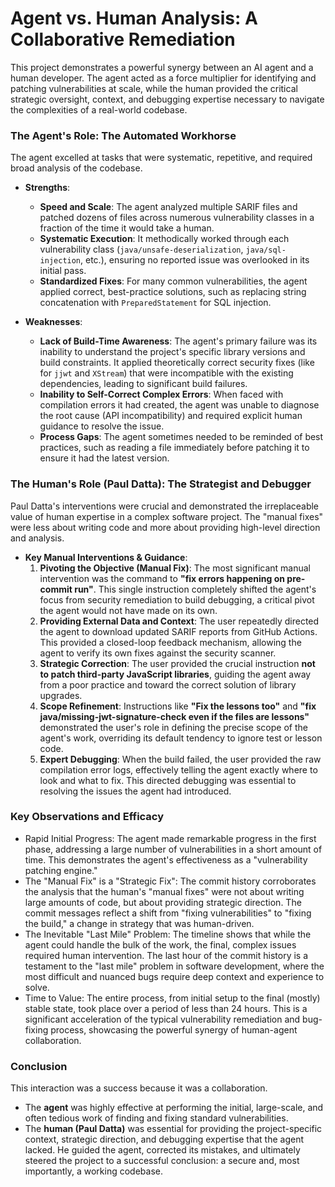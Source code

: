 # Agent vs. Human Analysis: A Collaborative Remediation

This project demonstrates a powerful synergy between an AI agent and a human developer. The agent acted as a force multiplier for identifying and patching vulnerabilities at scale, while the human provided the critical strategic oversight, context, and debugging expertise necessary to navigate the complexities of a real-world codebase.

### The Agent's Role: The Automated Workhorse

The agent excelled at tasks that were systematic, repetitive, and required broad analysis of the codebase.

-   **Strengths**:

    -   **Speed and Scale**: The agent analyzed multiple SARIF files and patched dozens of files across numerous vulnerability classes in a fraction of the time it would take a human.
    -   **Systematic Execution**: It methodically worked through each vulnerability class (`java/unsafe-deserialization`, `java/sql-injection`, etc.), ensuring no reported issue was overlooked in its initial pass.
    -   **Standardized Fixes**: For many common vulnerabilities, the agent applied correct, best-practice solutions, such as replacing string concatenation with `PreparedStatement` for SQL injection.

-   **Weaknesses**:
    -   **Lack of Build-Time Awareness**: The agent's primary failure was its inability to understand the project's specific library versions and build constraints. It applied theoretically correct security fixes (like for `jjwt` and `XStream`) that were incompatible with the existing dependencies, leading to significant build failures.
    -   **Inability to Self-Correct Complex Errors**: When faced with compilation errors it had created, the agent was unable to diagnose the root cause (API incompatibility) and required explicit human guidance to resolve the issue.
    -   **Process Gaps**: The agent sometimes needed to be reminded of best practices, such as reading a file immediately before patching it to ensure it had the latest version.

### The Human's Role (Paul Datta): The Strategist and Debugger

Paul Datta's interventions were crucial and demonstrated the irreplaceable value of human expertise in a complex software project. The "manual fixes" were less about writing code and more about providing high-level direction and analysis.

-   **Key Manual Interventions & Guidance**:
    1.  **Pivoting the Objective (Manual Fix)**: The most significant manual intervention was the command to **"fix errors happening on pre-commit run"**. This single instruction completely shifted the agent's focus from security remediation to build debugging, a critical pivot the agent would not have made on its own.
    2.  **Providing External Data and Context**: The user repeatedly directed the agent to download updated SARIF reports from GitHub Actions. This provided a closed-loop feedback mechanism, allowing the agent to verify its own fixes against the security scanner.
    3.  **Strategic Correction**: The user provided the crucial instruction **not to patch third-party JavaScript libraries**, guiding the agent away from a poor practice and toward the correct solution of library upgrades.
    4.  **Scope Refinement**: Instructions like **"Fix the lessons too"** and **"fix java/missing-jwt-signature-check even if the files are lessons"** demonstrated the user's role in defining the precise scope of the agent's work, overriding its default tendency to ignore test or lesson code.
    5.  **Expert Debugging**: When the build failed, the user provided the raw compilation error logs, effectively telling the agent exactly where to look and what to fix. This directed debugging was essential to resolving the issues the agent had introduced.

### Key Observations and Efficacy

-   Rapid Initial Progress: The agent made remarkable progress in the first phase, addressing a large number of vulnerabilities in a short amount of time. This
    demonstrates the agent's effectiveness as a "vulnerability patching engine."
-   The "Manual Fix" is a "Strategic Fix": The commit history corroborates the analysis that the human's "manual fixes" were not about writing large amounts of
    code, but about providing strategic direction. The commit messages reflect a shift from "fixing vulnerabilities" to "fixing the build," a change in strategy
    that was human-driven.
-   The Inevitable "Last Mile" Problem: The timeline shows that while the agent could handle the bulk of the work, the final, complex issues required human
    intervention. The last hour of the commit history is a testament to the "last mile" problem in software development, where the most difficult and nuanced bugs
    require deep context and experience to solve.
-   Time to Value: The entire process, from initial setup to the final (mostly) stable state, took place over a period of less than 24 hours. This is a significant
    acceleration of the typical vulnerability remediation and bug-fixing process, showcasing the powerful synergy of human-agent collaboration.

### Conclusion

This interaction was a success because it was a collaboration.

-   The **agent** was highly effective at performing the initial, large-scale, and often tedious work of finding and fixing standard vulnerabilities.
-   The **human (Paul Datta)** was essential for providing the project-specific context, strategic direction, and debugging expertise that the agent lacked. He guided the agent, corrected its mistakes, and ultimately steered the project to a successful conclusion: a secure and, most importantly, a working codebase.

